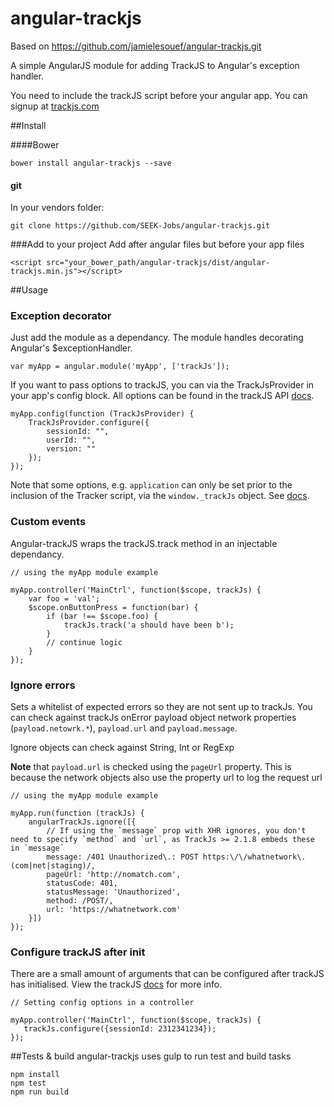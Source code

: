 angular-trackjs
===============

Based on https://github.com/jamielesouef/angular-trackjs.git


A simple AngularJS module for adding TrackJS to Angular's exception handler.

You need to include the trackJS script before your angular app. You can signup at [trackjs.com](trackjs.com)

##Install

####Bower

    bower install angular-trackjs --save

#### git

In your vendors folder:

    git clone https://github.com/SEEK-Jobs/angular-trackjs.git

###Add to your project
Add after angular files but before your app files

    <script src="your_bower_path/angular-trackjs/dist/angular-trackjs.min.js"></script>

##Usage

### Exception decorator

Just add the module as a dependancy. The module handles decorating Angular's $exceptionHandler.

    var myApp = angular.module('myApp', ['trackJs']);

If you want to pass options to trackJS, you can via the TrackJsProvider in your app's config block. All options can be found in the trackJS API [docs](http://docs.trackjs.com/JavaScript_Api_Reference/trackJs.configure).

    myApp.config(function (TrackJsProvider) {
        TrackJsProvider.configure({
            sessionId: "",
            userId: "",
            version: ""
        });
    });

Note that some options, e.g. `application` can only be set prior to the inclusion of the Tracker script, via the `window._trackJs` object. See [docs](http://docs.trackjs.com/JavaScript_Api_Reference/Initialization).

### Custom events
Angular-trackJS wraps the trackJS.track method in an injectable dependancy.

    // using the myApp module example

    myApp.controller('MainCtrl', function($scope, trackJs) {
        var foo = 'val';
        $scope.onButtonPress = function(bar) {
            if (bar !== $scope.foo) {
                trackJs.track('a should have been b');
            }
            // continue logic
        }
    });

### Ignore errors
Sets a whitelist of expected errors so they are not sent up to trackJs. You can check against trackJs onError payload object network properties (`payload.netowrk.*`), `payload.url` and `payload.message`.

Ignore objects can check against String, Int or RegExp

**Note** that `payload.url` is checked using the `pageUrl` property. This is because the network objects also use the property url to log the request url

    // using the myApp module example

    myApp.run(function (trackJs) {
        angularTrackJs.ignore([{
            // If using the `message` prop with XHR ignores, you don't need to specify `method` and `url`, as TrackJs >= 2.1.8 embeds these in `message`
            message: /401 Unauthorized\.: POST https:\/\/whatnetwork\.(com|net|staging)/,
            pageUrl: 'http://nomatch.com',
            statusCode: 401,
            statusMessage: 'Unauthorized',
            method: /POST/,
            url: 'https://whatnetwork.com'
        }])
    });


### Configure trackJS after init
There are a small amount of arguments that can be configured after trackJS has initialised. View the trackJS [docs](http://docs.trackjs.com/JavaScript_Api_Reference/trackJs.configure) for more info.

    // Setting config options in a controller

    myApp.controller('MainCtrl', function($scope, trackJs) {
       trackJs.configure({sessionId: 2312341234});
    });


##Tests & build
angular-trackjs uses gulp to run test and build tasks

    npm install
    npm test
    npm run build

